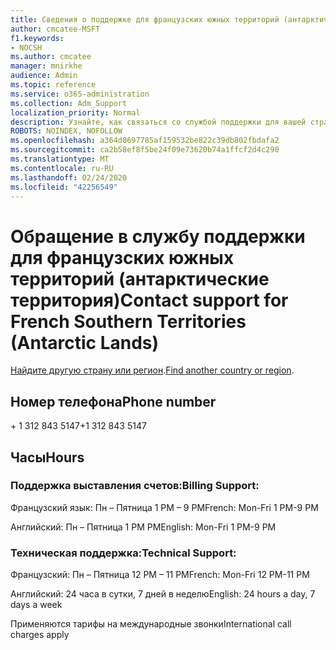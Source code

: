 ```yaml
---
title: Сведения о поддержке для французских южных территорий (антарктические территория)
author: cmcatee-MSFT
f1.keywords:
- NOCSH
ms.author: cmcatee
manager: mnirkhe
audience: Admin
ms.topic: reference
ms.service: o365-administration
ms.collection: Adm_Support
localization_priority: Normal
description: Узнайте, как связаться со службой поддержки для вашей страны или региона.
ROBOTS: NOINDEX, NOFOLLOW
ms.openlocfilehash: a364d0697785af159532be822c39db802fbdafa2
ms.sourcegitcommit: ca2b58ef8f5be24f09e73620b74a1ffcf2d4c290
ms.translationtype: MT
ms.contentlocale: ru-RU
ms.lasthandoff: 02/24/2020
ms.locfileid: "42256549"
---
```

# <a name="contact-support-for-french-southern-territories-antarctic-lands"></a><span data-ttu-id="2616a-103">Обращение в службу поддержки для французских южных территорий (антарктические территория)</span><span class="sxs-lookup"><span data-stu-id="2616a-103">Contact support for French Southern Territories (Antarctic Lands)</span></span>

<span data-ttu-id="2616a-104">[Найдите другую страну или регион](../contact-support-for-business-products.md).</span><span class="sxs-lookup"><span data-stu-id="2616a-104">[Find another country or region](../contact-support-for-business-products.md).</span></span>

## <a name="phone-number"></a><span data-ttu-id="2616a-105">Номер телефона</span><span class="sxs-lookup"><span data-stu-id="2616a-105">Phone number</span></span>
<span data-ttu-id="2616a-106">+ 1 312 843 5147</span><span class="sxs-lookup"><span data-stu-id="2616a-106">+1 312 843 5147</span></span>

## <a name="hours"></a><span data-ttu-id="2616a-107">Часы</span><span class="sxs-lookup"><span data-stu-id="2616a-107">Hours</span></span>
### <a name="billing-support"></a><span data-ttu-id="2616a-108">Поддержка выставления счетов:</span><span class="sxs-lookup"><span data-stu-id="2616a-108">Billing Support:</span></span>

<span data-ttu-id="2616a-109">Французский язык: Пн – Пятница 1 PM – 9 PM</span><span class="sxs-lookup"><span data-stu-id="2616a-109">French: Mon-Fri 1 PM-9 PM</span></span>

<span data-ttu-id="2616a-110">Английский: Пн – Пятница 1 PM PM</span><span class="sxs-lookup"><span data-stu-id="2616a-110">English: Mon-Fri 1 PM-9 PM</span></span>

### <a name="technical-support"></a><span data-ttu-id="2616a-111">Техническая поддержка:</span><span class="sxs-lookup"><span data-stu-id="2616a-111">Technical Support:</span></span>

<span data-ttu-id="2616a-112">Французский: Пн – Пятница 12 PM – 11 PM</span><span class="sxs-lookup"><span data-stu-id="2616a-112">French: Mon-Fri 12 PM-11 PM</span></span>

<span data-ttu-id="2616a-113">Английский: 24 часа в сутки, 7 дней в неделю</span><span class="sxs-lookup"><span data-stu-id="2616a-113">English: 24 hours a day, 7 days a week</span></span>

<span data-ttu-id="2616a-114">Применяются тарифы на международные звонки</span><span class="sxs-lookup"><span data-stu-id="2616a-114">International call charges apply</span></span>
